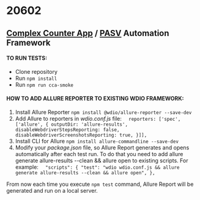 # 20602
## [Complex Counter App](https://likejean.github.io/homework-5/) / [PASV](https://stage.pasv.us/user/login) Automation Framework 

#### **TO RUN TESTS:**
* Clone repository
* Run `npm install`
* Run `npm run cca-smoke`

#### HOW TO ADD ALLURE REPORTER TO EXISTING WDIO FRAMEWORK:
1. Install Allure Reporter `npm install @wdio/allure-reporter --save-dev`
2. Add Allure to reporters in _wdio.conf.js_ file:
`  reporters: ['spec', ['allure', {
    outputDir: 'allure-results',
    disableWebdriverStepsReporting: false,
    disableWebdriverScreenshotsReporting: true,
  }]],`
3. Install CLI for Allure `npm install allure-commandline --save-dev`
4. Modify your _package.json_ file, so Allure Report generates and opens automatically after each test run. To do that you need to add allure generate allure-results --clean && allure open to existing scripts. For example:
`  "scripts": {
    "test": "wdio wdio.conf.js && allure generate allure-results --clean && allure open",
  },`  
  
From now each time you execute `npm test` command, Allure Report will be generated and run on a local server. 

